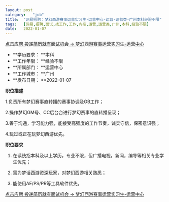 ```yaml
---
layout:	post
category:	"job"
title:	"网易招聘：梦幻西游赛事运营实习生-运营中心-运营-运营类-广州本科经验不限"
tags:	[网易,招聘,面试,找工作,工作,内推,运营,运营类,广州,本科,经验不限]
date:	2022-01-07
---
```


[点击应聘 投递简历就有面试机会 ->  梦幻西游赛事运营实习生-运营中心](http://mobile.bole.netease.com/bole/boleDetail?id=33078&employeeId=346f03c3cda5f04c&key=all)



- **学历要求： **本科
- **工作年限： **经验不限
- **所属部门： **运营中心
- **工作城市： **广州
- **发布日期： **2022-01-07



**职位描述**

1.负责所有梦幻赛事直转播的赛事协调及OB工作；

2.操作梦幻GM号、CC后台台进行梦幻赛事的直转播呈现；

3.善于沟通，学习能力强，能接受高强度的工作节奏，诚实守信，保密意识强；

4.玩过或正在玩梦幻西游优先。



**职位要求**

1. 在读统招本科及以上学历，专业不限，但广播电视，新闻，编导等相关专业学生优先；

2. 需为梦话西游资深玩家，对梦幻西游相关熟悉；

3. 能使用AE/PS/PR等工具软件优先。



[点击应聘 投递简历就有面试机会 ->  梦幻西游赛事运营实习生-运营中心](http://mobile.bole.netease.com/bole/boleDetail?id=33078&employeeId=346f03c3cda5f04c&key=all)
